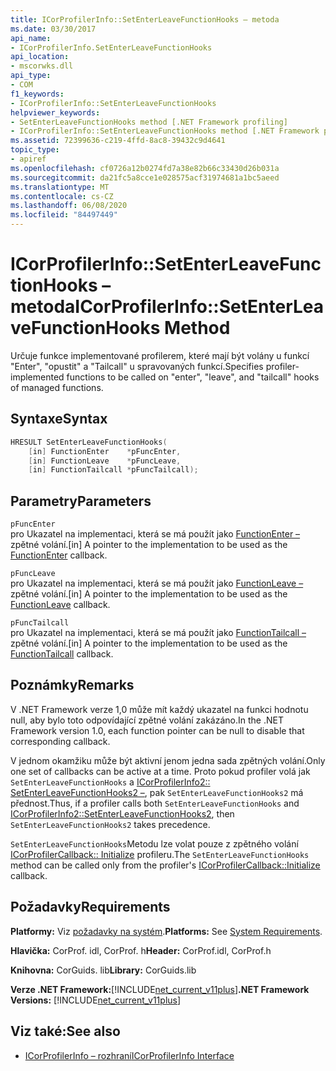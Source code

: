 ```yaml
---
title: ICorProfilerInfo::SetEnterLeaveFunctionHooks – metoda
ms.date: 03/30/2017
api_name:
- ICorProfilerInfo.SetEnterLeaveFunctionHooks
api_location:
- mscorwks.dll
api_type:
- COM
f1_keywords:
- ICorProfilerInfo::SetEnterLeaveFunctionHooks
helpviewer_keywords:
- SetEnterLeaveFunctionHooks method [.NET Framework profiling]
- ICorProfilerInfo::SetEnterLeaveFunctionHooks method [.NET Framework profiling]
ms.assetid: 72399636-c219-4ffd-8ac8-39432c9d4641
topic_type:
- apiref
ms.openlocfilehash: cf0726a12b0274fd7a38e82b66c33430d26b031a
ms.sourcegitcommit: da21fc5a8cce1e028575acf31974681a1bc5aeed
ms.translationtype: MT
ms.contentlocale: cs-CZ
ms.lasthandoff: 06/08/2020
ms.locfileid: "84497449"
---
```

# <a name="icorprofilerinfosetenterleavefunctionhooks-method"></a><span data-ttu-id="ef7a8-102">ICorProfilerInfo::SetEnterLeaveFunctionHooks – metoda</span><span class="sxs-lookup"><span data-stu-id="ef7a8-102">ICorProfilerInfo::SetEnterLeaveFunctionHooks Method</span></span>
<span data-ttu-id="ef7a8-103">Určuje funkce implementované profilerem, které mají být volány u funkcí "Enter", "opustit" a "Tailcall" u spravovaných funkcí.</span><span class="sxs-lookup"><span data-stu-id="ef7a8-103">Specifies profiler-implemented functions to be called on "enter", "leave", and "tailcall" hooks of managed functions.</span></span>  
  
## <a name="syntax"></a><span data-ttu-id="ef7a8-104">Syntaxe</span><span class="sxs-lookup"><span data-stu-id="ef7a8-104">Syntax</span></span>  
  
```cpp  
HRESULT SetEnterLeaveFunctionHooks(  
    [in] FunctionEnter    *pFuncEnter,  
    [in] FunctionLeave    *pFuncLeave,  
    [in] FunctionTailcall *pFuncTailcall);  
```  
  
## <a name="parameters"></a><span data-ttu-id="ef7a8-105">Parametry</span><span class="sxs-lookup"><span data-stu-id="ef7a8-105">Parameters</span></span>  
 `pFuncEnter`  
 <span data-ttu-id="ef7a8-106">pro Ukazatel na implementaci, která se má použít jako [FunctionEnter –](functionenter-function.md) zpětné volání.</span><span class="sxs-lookup"><span data-stu-id="ef7a8-106">[in] A pointer to the implementation to be used as the [FunctionEnter](functionenter-function.md) callback.</span></span>  
  
 `pFuncLeave`  
 <span data-ttu-id="ef7a8-107">pro Ukazatel na implementaci, která se má použít jako [FunctionLeave –](functionleave-function.md) zpětné volání.</span><span class="sxs-lookup"><span data-stu-id="ef7a8-107">[in] A pointer to the implementation to be used as the [FunctionLeave](functionleave-function.md) callback.</span></span>  
  
 `pFuncTailcall`  
 <span data-ttu-id="ef7a8-108">pro Ukazatel na implementaci, která se má použít jako [FunctionTailcall –](functiontailcall-function.md) zpětné volání.</span><span class="sxs-lookup"><span data-stu-id="ef7a8-108">[in] A pointer to the implementation to be used as the [FunctionTailcall](functiontailcall-function.md) callback.</span></span>  
  
## <a name="remarks"></a><span data-ttu-id="ef7a8-109">Poznámky</span><span class="sxs-lookup"><span data-stu-id="ef7a8-109">Remarks</span></span>  
 <span data-ttu-id="ef7a8-110">V .NET Framework verze 1,0 může mít každý ukazatel na funkci hodnotu null, aby bylo toto odpovídající zpětné volání zakázáno.</span><span class="sxs-lookup"><span data-stu-id="ef7a8-110">In the .NET Framework version 1.0, each function pointer can be null to disable that corresponding callback.</span></span>  
  
 <span data-ttu-id="ef7a8-111">V jednom okamžiku může být aktivní jenom jedna sada zpětných volání.</span><span class="sxs-lookup"><span data-stu-id="ef7a8-111">Only one set of callbacks can be active at a time.</span></span> <span data-ttu-id="ef7a8-112">Proto pokud profiler volá jak `SetEnterLeaveFunctionHooks` a [ICorProfilerInfo2:: SetEnterLeaveFunctionHooks2 –](icorprofilerinfo2-setenterleavefunctionhooks2-method.md), pak `SetEnterLeaveFunctionHooks2` má přednost.</span><span class="sxs-lookup"><span data-stu-id="ef7a8-112">Thus, if a profiler calls both `SetEnterLeaveFunctionHooks` and [ICorProfilerInfo2::SetEnterLeaveFunctionHooks2](icorprofilerinfo2-setenterleavefunctionhooks2-method.md), then `SetEnterLeaveFunctionHooks2` takes precedence.</span></span>  
  
 <span data-ttu-id="ef7a8-113">`SetEnterLeaveFunctionHooks`Metodu lze volat pouze z zpětného volání [ICorProfilerCallback:: Initialize](icorprofilercallback-initialize-method.md) profileru.</span><span class="sxs-lookup"><span data-stu-id="ef7a8-113">The `SetEnterLeaveFunctionHooks` method can be called only from the profiler's [ICorProfilerCallback::Initialize](icorprofilercallback-initialize-method.md) callback.</span></span>  
  
## <a name="requirements"></a><span data-ttu-id="ef7a8-114">Požadavky</span><span class="sxs-lookup"><span data-stu-id="ef7a8-114">Requirements</span></span>  
 <span data-ttu-id="ef7a8-115">**Platformy:** Viz [požadavky na systém](../../get-started/system-requirements.md).</span><span class="sxs-lookup"><span data-stu-id="ef7a8-115">**Platforms:** See [System Requirements](../../get-started/system-requirements.md).</span></span>  
  
 <span data-ttu-id="ef7a8-116">**Hlavička:** CorProf. idl, CorProf. h</span><span class="sxs-lookup"><span data-stu-id="ef7a8-116">**Header:** CorProf.idl, CorProf.h</span></span>  
  
 <span data-ttu-id="ef7a8-117">**Knihovna:** CorGuids. lib</span><span class="sxs-lookup"><span data-stu-id="ef7a8-117">**Library:** CorGuids.lib</span></span>  
  
 <span data-ttu-id="ef7a8-118">**Verze .NET Framework:**[!INCLUDE[net_current_v11plus](../../../../includes/net-current-v11plus-md.md)]</span><span class="sxs-lookup"><span data-stu-id="ef7a8-118">**.NET Framework Versions:** [!INCLUDE[net_current_v11plus](../../../../includes/net-current-v11plus-md.md)]</span></span>  
  
## <a name="see-also"></a><span data-ttu-id="ef7a8-119">Viz také:</span><span class="sxs-lookup"><span data-stu-id="ef7a8-119">See also</span></span>

- [<span data-ttu-id="ef7a8-120">ICorProfilerInfo – rozhraní</span><span class="sxs-lookup"><span data-stu-id="ef7a8-120">ICorProfilerInfo Interface</span></span>](icorprofilerinfo-interface.md)
